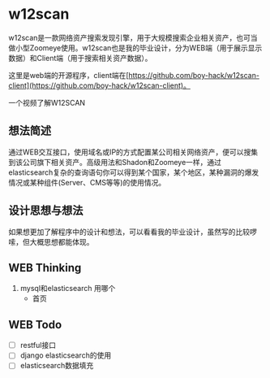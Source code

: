# w12scan
w12scan是一款网络资产搜索发现引擎，用于大规模搜索企业相关资产，也可当做小型Zoomeye使用。w12scan也是我的毕业设计，分为WEB端（用于展示显示数据）和Client端（用于搜索相关资产数据）。

这里是web端的开源程序，client端在[https://github.com/boy-hack/w12scan-client](https://github.com/boy-hack/w12scan-client)。

一个视频了解W12SCAN

## 想法简述
通过WEB交互接口，使用域名或IP的方式配置某公司相关网络资产，便可以搜集到该公司旗下相关资产。高级用法和Shadon和Zoomeye一样，通过elasticsearch复杂的查询语句你可以得到某个国家，某个地区，某种漏洞的爆发情况或某种组件(Server、CMS等等)的使用情况。

## 设计思想与想法
如果想更加了解程序中的设计和想法，可以看看我的毕业设计，虽然写的比较啰嗦，但大概思想都能体现。

## WEB Thinking
1. mysql和elasticsearch 用哪个
    - 首页
## WEB Todo 
- [ ] restful接口
- [ ] django elasticsearch的使用
- [ ] elasticsearch数据填充